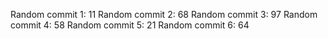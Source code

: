 Random commit 1: 11
Random commit 2: 68
Random commit 3: 97
Random commit 4: 58
Random commit 5: 21
Random commit 6: 64
